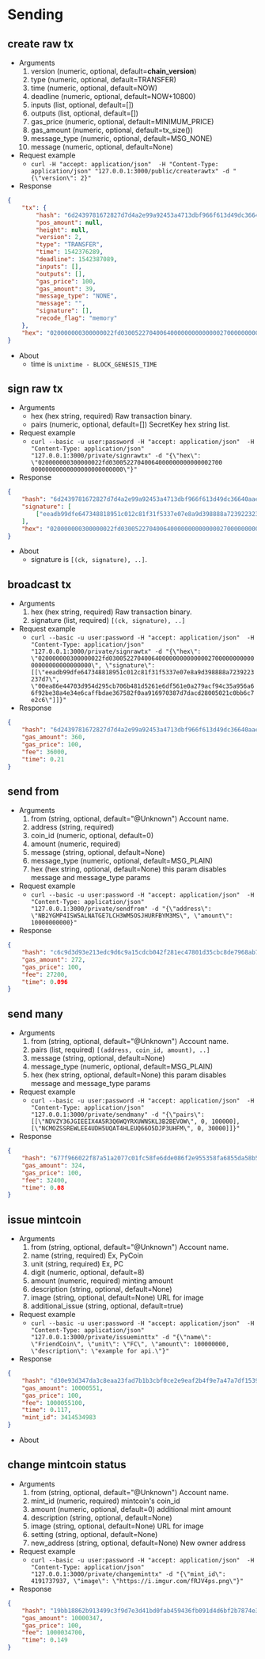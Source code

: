 Sending
====

create raw tx
----
* Arguments
    1. version  (numeric, optional, default=__chain_version__)
    2. type     (numeric, optional, default=TRANSFER)
    3. time     (numeric, optional, default=NOW)
    4. deadline (numeric, optional, default=NOW+10800)
    5. inputs         (list, optional, default=[])
    6. outputs        (list, optional, default=[])
    7. gas_price      (numeric, optional, default=MINIMUM_PRICE)
    8. gas_amount     (numeric, optional, default=tx_size())
    9. message_type   (numeric, optional, default=MSG_NONE)
    10. message        (numeric, optional, default=None)
* Request example
    * `curl -H "accept: application/json"  -H "Content-Type: application/json" "127.0.0.1:3000/public/createrawtx" -d "{\"version\": 2}"`
* Response
```json
{
    "tx": {
        "hash": "6d2439781672827d7d4a2e99a92453a4713dbf966f613d49dc36640aae62f392",
        "pos_amount": null,
        "height": null,
        "version": 2,
        "type": "TRANSFER",
        "time": 1542376289,
        "deadline": 1542387089,
        "inputs": [],
        "outputs": [],
        "gas_price": 100,
        "gas_amount": 39,
        "message_type": "NONE",
        "message": "",
        "signature": [],
        "recode_flag": "memory"
    },
    "hex": "020000000300000022fd0300522704006400000000000000270000000000000000000000000000"
}
```
* About
    * time is `unixtime - BLOCK_GENESIS_TIME`

sign raw tx
----
* Arguments
    * hex     (hex string, required)  Raw transaction binary.
    * pairs   (numeric, optional, default=[])  SecretKey hex string list.
* Request example
    * `curl --basic -u user:password -H "accept: application/json"  -H "Content-Type: application/json" "127.0.0.1:3000/private/signrawtx" -d "{\"hex\": \"020000000300000022fd03005227040064000000000000002700
00000000000000000000000000\"}"`
* Response
```json
{
    "hash": "6d2439781672827d7d4a2e99a92453a4713dbf966f613d49dc36640aae62f392",
    "signature": [
        ["eeadb99dfe647348818951c012c81f31f5337e07e8a9d398888a7239223237d7", "00ea86e44703d954d295cb706b481d5261e6df561e0a279acf94c35a956a66f92be38a4e34e6caffbdae367582f0aa916970387d7dacd28005021c0bb6c7e2c6"]
    ],
    "hex": "020000000300000022fd0300522704006400000000000000270000000000000000000000000000"
}
```
* About
    * signature is `[(ck, signature), ..]`.

broadcast tx
----
* Arguments
    1. hex        (hex string, required)  Raw transaction binary.
    2. signature  (list, required)  `[(ck, signature), ..]`
* Request example
    * `curl --basic -u user:password -H "accept: application/json"  -H "Content-Type: application/json" "127.0.0.1:3000/private/signrawtx" -d "{\"hex\": \"020000000300000022fd0300522704006400000000000000270000000000000000000000000000\", \"signature\": [[\"eeadb99dfe647348818951c012c81f31f5337e07e8a9d398888a7239223237d7\", \"00ea86e44703d954d295cb706b481d5261e6df561e0a279acf94c35a956a66f92be38a4e34e6caffbdae367582f0aa916970387d7dacd28005021c0bb6c7e2c6\"]]}"`
* Response
```json
{
    "hash": "6d2439781672827d7d4a2e99a92453a4713dbf966f613d49dc36640aae62f392",
    "gas_amount": 360,
    "gas_price": 100,
    "fee": 36000,
    "time": 0.21
}
```

send from
----
* Arguments
    1. from      (string, optional, default="@Unknown")  Account name.
    2. address   (string, required)
    3. coin_id   (numeric, optional, default=0)
    4. amount    (numeric, required)
    5. message   (string, optional, default=None)
    6. message_type (numeric, optional, default=MSG_PLAIN)
    7. hex       (hex string, optional, default=None) this param disables message and message_type params
* Request example
    * `curl --basic -u user:password -H "accept: application/json"  -H "Content-Type: application/json" "127.0.0.1:3000/private/sendfrom" -d "{\"address\": \"NB2YGMP4ISW5ALNATGE7LCH3WM5OSJHURFBYM3MS\", \"amount\": 10000000000}"`
* Response
```json
{
    "hash": "c6c9d3d93e213edc9d6c9a15cdcb042f281ec47801d35cbc8de7968ab70e286c",
    "gas_amount": 272,
    "gas_price": 100,
    "fee": 27200,
    "time": 0.096
}
```

send many
----
* Arguments
    1. from      (string, optional, default="@Unknown")  Account name.
    2. pairs     (list, required) `[(address, coin_id, amount), ..]`
    3. message   (string, optional, default=None)
    4. message_type (numeric, optional, default=MSG_PLAIN)
    5. hex       (hex string, optional, default=None)  this param disables message and message_type params
* Request example
    * `curl --basic -u user:password -H "accept: application/json"  -H "Content-Type: application/json" "127.0.0.1:3000/private/sendmany" -d "{\"pairs\": [[\"NDVZY36JGIEEIX4A5R3Q6WQYRXUWNSKL3B2BEVOW\", 0, 100000], [\"NCMOZSSREWLEE4UDH5UQAT4HLEUQ66O5DJP3UHFM\", 0, 30000]]}"`
* Response
```json
{
    "hash": "677f966022f87a51a2077c01fc58fe6dde086f2e955358fa6855da58b5a52c9b",
    "gas_amount": 324,
    "gas_price": 100,
    "fee": 32400,
    "time": 0.08
}
```

issue mintcoin
----
* Arguments
    1. from          (string, optional, default="@Unknown")  Account name.
    2. name          (string, required)   Ex, PyCoin
    3. unit          (string, required)   Ex, PC
    5. digit         (numeric, optional, default=8)
    4. amount        (numeric, required)  minting amount
    6. description   (string, optional, default=None)
    7. image         (string, optional, default=None)  URL for image
    8. additional_issue  (string, optional, default=true)
* Request example
    * `curl --basic -u user:password -H "accept: application/json"  -H "Content-Type: application/json" "127.0.0.1:3000/private/issueminttx" -d "{\"name\": \"FriendCoin\", \"unit\": \"FC\", \"amount\": 100000000, \"description\": \"example for api.\"}"`
* Response
```json
{
    "hash": "d30e93d347da3c8eaa23fad7b1b3cbf0ce2e9eaf2b4f9e7a47a7df153932ddf2",
    "gas_amount": 10000551,
    "gas_price": 100,
    "fee": 1000055100,
    "time": 0.117,
    "mint_id": 3414534983
}
```
* About

change mintcoin status
----
* Arguments
    1. from      (string, optional, default="@Unknown")  Account name.
    2. mint_id   (numeric, required)  mintcoin's coin_id
    3. amount    (numeric, optional, default=0)  additional mint amount
    4. description   (string, optional, default=None)
    5. image     (string, optional, default=None)  URL for image
    6. setting  (string, optional, default=None)
    7. new_address  (string, optional, default=None)  New owner address
* Request example
    * `curl --basic -u user:password -H "accept: application/json"  -H "Content-Type: application/json" "127.0.0.1:3000/private/changeminttx" -d "{\"mint_id\": 4191737937, \"image\": \"https://i.imgur.com/fRJV4ps.png\"}"`
* Response
```json
{
    "hash": "19bb18862b913499c3f9d7e3d41bd0fab459436fb091d4d6bf2b7874e39fdef1",
    "gas_amount": 10000347,
    "gas_price": 100,
    "fee": 1000034700,
    "time": 0.149
}
```
